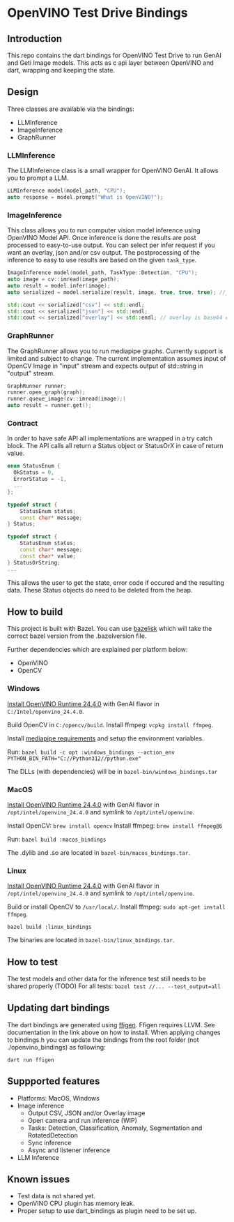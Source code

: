 # OpenVINO Test Drive Bindings

## Introduction

This repo contains the dart bindings for OpenVINO Test Drive to run GenAI and Geti Image models.
This acts as c api layer between OpenVINO and dart, wrapping and keeping the state.

## Design

Three classes are available via the bindings:
- LLMInference
- ImageInference
- GraphRunner

### LLMInference

The LLMInference class is a small wrapper for OpenVINO GenAI. It allows you to prompt a LLM.

``` c++
LLMInference model(model_path, "CPU");
auto response = model.prompt("What is OpenVINO?");
```

### ImageInference

This class allows you to run computer vision model inference using OpenVINO Model API.
Once inference is done the results are post processed to easy-to-use output.
You can select per infer request if you want an overlay, json and/or csv output.
The postprocessing of the inference to easy to use results are based on the given `task_type`. 

``` c++
ImageInference model(model_path, TaskType::Detection, "CPU");
auto image = cv::imread(image_path);
auto result = model.infer(image);
auto serialized = model.serialize(result, image, true, true, true); //json, csv, and overlay image

std::cout << serialized["csv"] << std::endl;
std::cout << serialized["json"] << std::endl;
std::cout << serialized["overlay"] << std::endl; // overlay is base64 encoded image
```

### GraphRunner

The GraphRunner allows you to run mediapipe graphs. Currently support is limited and subject to change. 
The current implementation assumes input of OpenCV Image in "input" stream and expects output of std::string in "output" stream.


``` c++
GraphRunner runner;
runner.open_graph(graph);
runner.queue_image(cv::imread(image);)
auto result = runner.get();
```

### Contract

In order to have safe API all implementations are wrapped in a try catch block.
The API calls all return a Status object or StatusOrX in case of return value.

``` c++
enum StatusEnum {
  OkStatus = 0,
  ErrorStatus = -1,
  ...
};

typedef struct {
    StatusEnum status;
    const char* message;
} Status;

typedef struct {
    StatusEnum status;
    const char* message;
    const char* value;
} StatusOrString;
...
```

This allows the user to get the state, error code if occured and the resulting data.
These Status objects do need to be deleted from the heap.

## How to build

This project is built with Bazel. You can use [bazelisk](https://bazel.build/install/bazelisk) which will take the correct bazel version from the .bazelversion file.

Further dependencies which are explained per platform below:
- OpenVINO
- OpenCV

### Windows

[Install OpenVINO Runtime 24.4.0]( https://docs.openvino.ai/2024/get-started/install-openvino.html?PACKAGE=OPENVINO_GENAI&VERSION=v_2024_4_0&OP_SYSTEM=WINDOWS&DISTRIBUTION=ARCHIVE)  with GenAI flavor in `C:/Intel/openvino_24.4.0`.

Build OpenCV in `C:/opencv/build`.
Install ffmpeg: `vcpkg install ffmpeg`.

Install [mediapipe requirements](https://ai.google.dev/edge/mediapipe/framework/getting_started/install#installing_on_windows) and setup the environment variables.

Run: `bazel build -c opt :windows_bindings --action_env PYTHON_BIN_PATH="C://Python312//python.exe"`

The DLLs (with dependencies) will be in `bazel-bin/windows_bindings.tar`

### MacOS

[Install OpenVINO Runtime 24.4.0](https://docs.openvino.ai/2024/get-started/install-openvino.html?PACKAGE=OPENVINO_GENAI&VERSION=v_2024_4_0&OP_SYSTEM=MACOS&DISTRIBUTION=ARCHIVE)  with GenAI flavor in `/opt/intel/openvino_24.4.0` and symlink to `/opt/intel/openvino`.

Install OpenCV: `brew install opencv`
Install ffmpeg: `brew install ffmpeg@6`

Run: `bazel build :macos_bindings`

The .dylib and .so are located in `bazel-bin/macos_bindings.tar`. 

### Linux

[Install OpenVINO Runtime 24.4.0](https://docs.openvino.ai/2024/get-started/install-openvino.html?PACKAGE=OPENVINO_GENAI&VERSION=v_2024_4_0&OP_SYSTEM=LINUX&DISTRIBUTION=ARCHIVE) with GenAI flavor in `/opt/intel/openvino_24.4.0` and symlink to `/opt/intel/openvino`.

Build or install OpenCV to `/usr/local/`.
Install ffmpeg: `sudo apt-get install ffmpeg`.

`bazel build :linux_bindings`

The binaries are located in `bazel-bin/linux_bindings.tar`. 

## How to test

The test models and other data for the inference test still needs to be shared properly (TODO)
For all tests: `bazel test //... --test_output=all`


## Updating dart bindings

The dart bindings are generated using [ffigen](https://pub.dev/packages/ffigen).
Ffigen requires LLVM. See documentation in the link above on how to install.
When applying changes to bindings.h you can update the bindings from the root folder (not ./openvino_bindings) as following:

`dart run ffigen`

## Suppported features

* Platforms: MacOS, Windows
* Image inference
    * Output CSV, JSON and/or Overlay image 
    * Open camera and run inference (WIP)
    * Tasks: Detection, Classification, Anomaly, Segmentation and RotatedDetection
    * Sync inference
    * Async and listener inference
* LLM Inference

## Known issues

* Test data is not shared yet.
* OpenVINO CPU plugin has memory leak.
* Proper setup to use dart_bindings as plugin need to be set up.

